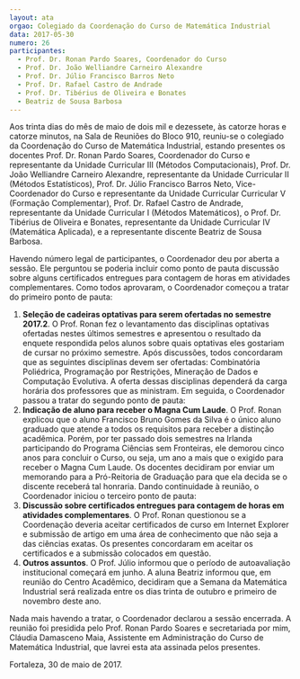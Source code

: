 ```yaml
---
layout: ata
orgao: Colegiado da Coordenação do Curso de Matemática Industrial
data: 2017-05-30
numero: 26
participantes:
  - Prof. Dr. Ronan Pardo Soares, Coordenador do Curso
  - Prof. Dr. João Welliandre Carneiro Alexandre
  - Prof. Dr. Júlio Francisco Barros Neto
  - Prof. Dr. Rafael Castro de Andrade
  - Prof. Dr. Tibérius de Oliveira e Bonates
  - Beatriz de Sousa Barbosa
---
```


Aos trinta dias do mês de maio de dois mil e dezessete, às catorze horas e catorze minutos, na Sala de Reuniões do Bloco 910, reuniu-se o colegiado da Coordenação do Curso de Matemática Industrial, estando presentes os docentes Prof. Dr. Ronan Pardo Soares, Coordenador do Curso e representante da Unidade Curricular III (Métodos Computacionais), Prof. Dr. João Welliandre Carneiro Alexandre, representante da Unidade Curricular II (Métodos Estatísticos), Prof. Dr. Júlio Francisco Barros Neto, Vice-Coordenador do Curso e representante da Unidade Curricular Curricular V (Formação Complementar), Prof. Dr. Rafael Castro de Andrade, representante da Unidade Curricular I (Métodos Matemáticos), o Prof. Dr. Tibérius de Oliveira e Bonates, representante da Unidade Curricular IV (Matemática Aplicada), e a representante discente Beatriz de Sousa Barbosa.

Havendo número legal de participantes, o Coordenador deu por aberta a sessão.
Ele perguntou se poderia incluir como ponto de pauta discussão sobre alguns certificados entregues para contagem de horas em atividades complementares.
Como todos aprovaram, o Coordenador começou a tratar do primeiro ponto de pauta:

1. **Seleção de cadeiras optativas para serem ofertadas no semestre 2017.2**.
   O Prof. Ronan fez o levantamento das disciplinas optativas ofertadas nestes últimos semestres e apresentou o resultado da enquete respondida pelos alunos sobre quais optativas eles gostariam de cursar no próximo semestre.
   Após discussões, todos concordaram que as seguintes disciplinas devem ser ofertadas: Combinatória Poliédrica, Programação por Restrições, Mineração de Dados e Computação Evolutiva.
   A oferta dessas disciplinas dependerá da carga horária dos professores que as ministram.
   Em seguida, o Coordenador passou a tratar do segundo ponto de pauta:
2. **Indicação de aluno para receber o Magna Cum Laude**.
   O Prof. Ronan explicou que o aluno Francisco Bruno Gomes da Silva é o único aluno graduado que atende a todos os requisitos para receber a distinção acadêmica.
   Porém, por ter passado dois semestres na Irlanda participando do Programa Ciências sem Fronteiras, ele demorou cinco anos para concluir o Curso, ou seja, um ano a mais que o exigido para receber o Magna Cum Laude.
   Os docentes decidiram por enviar um memorando para a Pró-Reitoria de Graduação para que ela decida se o discente receberá tal honraria.
   Dando continuidade à reunião, o Coordenador iniciou o terceiro ponto de pauta:
3. **Discussão sobre certificados entregues para contagem de horas em atividades complementares**.
   O Prof. Ronan questionou se a Coordenação deveria aceitar certificados de curso em Internet Explorer e submissão de artigo em uma área de conhecimento que não seja a das ciências exatas.
   Os presentes concordaram em aceitar os certificados e a submissão colocados em questão.
4. **Outros assuntos**.
   O Prof. Júlio informou que o período de autoavaliação institucional começará em junho.
   A aluna Beatriz informou que, em reunião do Centro Acadêmico, decidiram que a Semana da Matemática Industrial será realizada entre os dias trinta de outubro e primeiro de novembro deste ano.

Nada mais havendo a tratar, o Coordenador declarou a sessão encerrada.
A reunião foi presidida pelo Prof. Ronan Pardo Soares e secretariada por mim, Cláudia Damasceno Maia, Assistente em Administração do Curso de Matemática Industrial, que lavrei esta ata assinada pelos presentes.

Fortaleza, 30 de maio de 2017.
